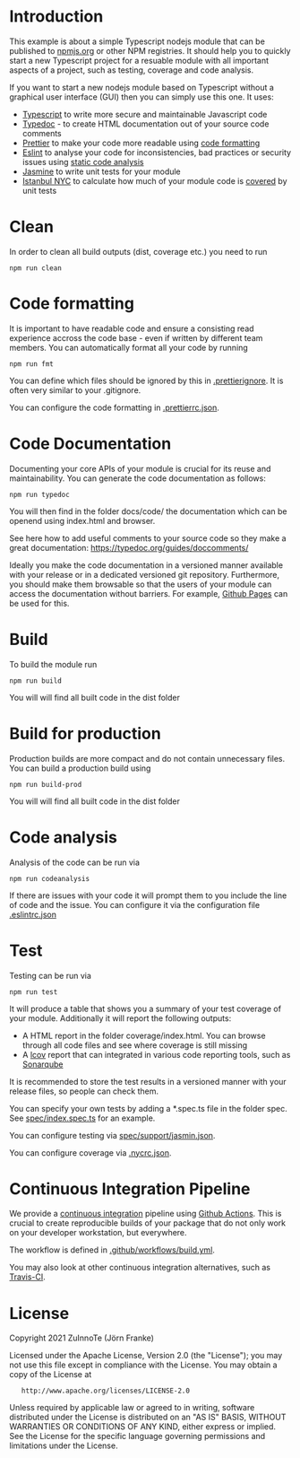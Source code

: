 # Introduction

This example is about a simple Typescript nodejs module that can be published to [npmjs.org](https://docs.npmjs.com/packages-and-modules/contributing-packages-to-the-registry) or other NPM registries. It should help you to quickly start a new Typescript project for a resuable module with all important aspects of a project, such as testing, coverage and code analysis.

If you want to start a new nodejs module based on Typescript without a graphical user interface (GUI) then you can simply use this one.
It uses:

* [Typescript](https://en.wikipedia.org/wiki/TypeScript) to write more secure and maintainable Javascript code
* [Typedoc](https://typedoc.org/) - to create HTML documentation out of your source code comments
* [Prettier](https://prettier.io/docs/en/index.html) to make your code more readable using [code formatting](https://en.wikipedia.org/wiki/Prettyprint)
* [Eslint](https://en.wikipedia.org/wiki/ESLint) to analyse your code for inconsistencies, bad practices or security issues using [static code analysis](https://en.wikipedia.org/wiki/Static_program_analysis)
* [Jasmine](https://jasmine.github.io/) to write unit tests for your module
* [Istanbul NYC](https://github.com/istanbuljs/nyc) to calculate how much of your module code is [covered](https://en.wikipedia.org/wiki/Code_coverage) by unit tests

# Clean

In order to clean all build outputs (dist, coverage etc.) you need to run

```
npm run clean
```
# Code formatting
It is important to have readable code and ensure a consisting read experience accross the code base - even if written by different team members.
You can automatically format all your code by running
```
npm run fmt
```

You can define which files should be ignored by this in [.prettierignore](.prettierignore). It is often very similar to your .gitignore.

You can configure the code formatting in [.prettierrc.json](.prettierrc.json).

# Code Documentation
Documenting your core APIs of your module is crucial for its reuse and maintainability.
You can generate the code documentation as follows:
```
npm run typedoc
```
 
You will then find in the folder docs/code/ the documentation which can be openend using index.html and browser.
 
See here how to add useful comments to your source code so they make a great documentation:
https://typedoc.org/guides/doccomments/

Ideally you make the code documentation in a versioned manner available with your release or in a dedicated versioned git repository. Furthermore, you should make them browsable so that the users of your module can access the documentation without barriers. For example, [Github Pages](https://pages.github.com/) can be used for this.

# Build

To build the module run

```
npm run build
```

You will will find all built code in the dist folder

# Build for production
Production builds are more compact and do not contain unnecessary files.
You can build a production build using
```
npm run build-prod
```
You will will find all built code in the dist folder

# Code analysis

Analysis of the code can be run via

```
npm run codeanalysis
```

If there are issues with your code it will prompt them to you include the line of code and the issue.
You can configure it via the configuration file [.eslintrc.json](.eslintrc.json)

# Test

Testing can be run via

```
npm run test
```

It will produce a table that shows you a summary of your test coverage of your module. Additionally it will report the following outputs:

- A HTML report in the folder coverage/index.html. You can browse through all code files and see where coverage is still missing
- A [lcov](https://linux.die.net/man/1/lcov) report that can integrated in various code reporting tools, such as [Sonarqube](https://en.wikipedia.org/wiki/SonarQube)

It is recommended to store the test results in a versioned manner with your release files, so people can check them.

You can specify your own tests by adding a \*.spec.ts file in the folder spec. See [spec/index.spec.ts](spec/index.spec.ts) for an example.

You can configure testing via [spec/support/jasmin.json](spec/support/jasmine.json).

You can configure coverage via [.nycrc.json](.nycrc.json).

# Continuous Integration Pipeline
We provide a [continuous integration](https://en.wikipedia.org/wiki/Continuous_integration) pipeline using [Github Actions](https://docs.github.com/en/actions/learn-github-actions/understanding-github-actions). This is crucial to create reproducible builds of your package that do not only work on your developer workstation, but everywhere.

The workflow is defined in [.github/workflows/build.yml](.github/workflows/build.yml).


You may also look at other continuous integration alternatives, such as [Travis-CI](https://www.travis-ci.com/).
# License

Copyright 2021 ZuInnoTe (Jörn Franke)

Licensed under the Apache License, Version 2.0 (the "License");
you may not use this file except in compliance with the License.
You may obtain a copy of the License at

       http://www.apache.org/licenses/LICENSE-2.0

Unless required by applicable law or agreed to in writing, software
distributed under the License is distributed on an "AS IS" BASIS,
WITHOUT WARRANTIES OR CONDITIONS OF ANY KIND, either express or implied.
See the License for the specific language governing permissions and
limitations under the License.
